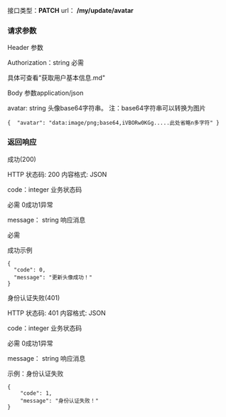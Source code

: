 接口类型：**PATCH**  		url： **/my/update/avatar**



### 请求参数

Header 参数

Authorization：string  必需

具体可查看"获取用户基本信息.md"



Body 参数application/json

avatar:	string 	头像base64字符串。 注：base64字符串可以转换为图片

```
{  "avatar": "data:image/png;base64,iVBORw0KGg.....此处省略n多字符" }
```



### 返回响应

成功(200)

HTTP 状态码: 200	内容格式: JSON

code：integer 	业务状态码

必需	0成功1异常

message： string 	响应消息

必需

成功示例

```
{
  "code": 0,
  "message": "更新头像成功！"
}
```



身份认证失败(401)

HTTP 状态码: 401	内容格式: JSON

code：integer 	业务状态码

必需	0成功1异常

message： string 	响应消息

示例：身份认证失败

```
{  
    "code": 1,  
    "message": "身份认证失败！"
}
```

